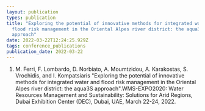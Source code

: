 ```yaml
---
layout: publication
types: publication
title: "Exploring the potential of innovative methods for integrated water and
  flood risk management in the Oriental Alpes river district: the aqua3S
  approach"
date: 2022-03-22T12:24:25.929Z
tags: conference_publications
publication_date: 2022-03-22
---
```

<!--StartFragment-->

1. M. Ferri, F. Lombardo, D. Norbiato, A. Moumtzidou, A. Karakostas, S. Vrochidis, and I. Kompatsiaris "Exploring the potential of innovative methods for integrated water and flood risk management in the Oriental Alpes river district: the aqua3S approach".WMS-EXPO2020: Water Resources Management and Sustainability: Solutions for Arid Regions, Dubai Exhibition Center (DEC), Dubai, UAE, March 22-24, 2022.

<!--EndFragment-->